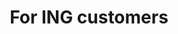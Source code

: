 ---
layout: ing-customers
title: For ING customers
description: "The payments package for small businesses to get e-commerce payments up and running in no time. For ING customers only."

pageName: ing_customers
colorTheme: 'payvision-blue'
colorThemeHex: '#3237BE'

scripts:
  floatingIcons: true
  tweenmax: true
  deskPhoneScrollingAnimation: true    

pageContent: 
  hero:
    title: Accept payments for your webshop 
    subtitle: Designed for small businesses to handle with ease.
    button:
      color: blue
      size: lg
      buttonText: Find out more
      id: ingcusHeroScroll
      classes:
        - class: hero_ing-btn
      scrollTo:
        target: yvFeatures
      id: ingcustomersScroll1
    link:
      direction: right
      color: baby-blue
      linkText: Take me to enterprise solutions
      isExternal: false
      url: '/'
      id: ingcustomersHeroHome
  
  ing:
    title: "Get the best of both worlds"
    text: "In January of 2018, bank and fintech teamed up to deliver a unique combo to payment processing. In our collaboration, ING brings lending and working capital solutions along with a worldwide distribution network.  Payvision comes to the table with the world’s most popular payment methods on a platform that’s supported by data and analytics. This recipe means better insights, less risk and an enhanced customer experience."

  features:
    title: Jump-start your webshop sales 
    text:
      - Selling online? We’ve got just the payments package to help you get your e-commerce business up and running in no time.  
      - "With our service, you can:"
    list:
      - listItem:
        icon: feature-web
        className: setup
        content:
          paragraphs:
          - item: Enjoy a simple and super easy setup
      - listItem:
        icon: feature-lock
        className: lock
        content:
          paragraphs:
          - item: Accept payments on a secure, PCI-compliant platform
      - listItem:
        icon: feature-report
        className: report
        content:
          paragraphs:
          - item: Get a clear overview of all your transactions on our intuitive reporting tool

  tib:
    image:
      alt: ok hand picture
      title: ok hand
      src:
        path: /assets/img/ing/ok-hand-2.jpg
        width: 1x
      srcset:
        - path: /assets/img/ing/ok-hand-2.jpg
          width: 1x
        - path: /assets/img/ing/ok-hand-2@2x.jpg
          width: 2x
      placeholder:
        color: '#FFC882'
        proportion: 149
    heading:
      color: payvision-red
      text: Our package is ideal for you if…
    list:
      - text: You’re a small business owner
        className: tick_item
      - text: You already have an ING Business account with access to Mijn ING Zakelijk 
        className: tick_item
      - text: You’re looking to set up your webshop
        className: tick_item

  methods:
    title:
      text: Let your customers pay their way
      color: payvision-blue
    text: Offer your shoppers their favorite payment methods, from credit and debit cards to iDEAL, Bancontact and more.
    iconsSet: ing

  checkout:
    title: Customize your checkout page 
    text: Design your checkout page to offer the best customer experience. No matter what device your shopper’s using, you can count on a fast and intuitive process.

  ready:
    title: Ready to start accepting online payments?
    subtitle: "You can request Payvision payment processing through your Mijn ING account Find out more on ING’s website at the links below:"
    styles:
      title: color-payvision-red
      gradient: cta-gradient-color-mustard-yellow
    image:
      placeholder:
        proportion: 132
        color: '#EEA58D'
      alt: "ready to start accepting online payments?"
      title: ready to start accepting online payments?
      src:
        path: /assets/img/ing/shopping.jpg
        width: 1x
      srcset:
        - path: /assets/img/ing/shopping.jpg
          width: 1x
        - path: /assets/img/ing/shopping@2x.jpg
          width: 2x
    linksList:
      - direction: right
        color: blue
        linkText: Payvision processing for Dutch customers
        isExternal: true
        url: 'https://www.ing.nl/zakelijk/betalen/geld-ontvangen/Payvision/betalingen_ontvangen_in_je_webshop.html'
      - direction: right
        color: blue
        linkText: Payvision processing for Belgian customers
        isExternal: true
        url: 'https://www.ing.be/en/business/daily-banking/incoming-payments/payvision'        
---
